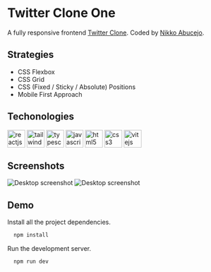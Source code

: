 # Twitter Clone One

A fully responsive frontend [Twitter Clone](twitter-clone-one.ntabucejo.vercel.app/).
Coded by [Nikko Abucejo](https://github.com/ntabucejo).

## Strategies 

* CSS Flexbox
* CSS Grid
* CSS (Fixed / Sticky / Absolute) Positions
* Mobile First Approach

## Techonologies

<p align="left">
  <img
    align="center"
    src="https://github.com/ntabucejo/ntabucejo/blob/main/icons/reactjs-icon.png?raw=true"
    alt="reactjs"
    height="40"
    width="40"
  />
  <img
    align="center"
    src="https://github.com/ntabucejo/ntabucejo/blob/main/icons/tailwindcss-icon.png?raw=true"
    alt="tailwindcss"
    height="40"
    width="40"
  />
  <img
    align="center"
    src="https://github.com/ntabucejo/ntabucejo/blob/main/icons/typescript-icon.png?raw=true"
    alt="typescript"
    height="40"
    width="40"
  />
  <img
    align="center"
    src="https://github.com/ntabucejo/ntabucejo/blob/main/icons/javascript-icon.png?raw=true"
    alt="javascript"
    height="40"
    width="40"
  />
  <img
    align="center"
    src="https://github.com/ntabucejo/ntabucejo/blob/main/icons/html5-icon.png?raw=true"
    alt="html5"
    height="40"
    width="40"
  />
  <img
    align="center"
    src="https://github.com/ntabucejo/ntabucejo/blob/main/icons/css3-icon.png?raw=true"
    alt="css3"
    height="40"
    width="40"
  />
   <img
    align="center"
    src="https://github.com/ntabucejo/ntabucejo/blob/main/icons/vitejs-icon.png?raw=true"
    alt="vitejs"
    height="40"
    width="40"
  />
</p>

## Screenshots

![Desktop screenshot](https://github.com/ntabucejo/twitter-clone-one/blob/main/src/assets/screenshots/deskstop-1.png?raw=true)
![Desktop screenshot](https://github.com/ntabucejo/twitter-clone-one/blob/main/src/assets/screenshots/deskstop-2.png?raw=true)

## Demo

Install all the project dependencies.
```bash
  npm install
```

Run the development server.
```bash
  npm run dev
```
